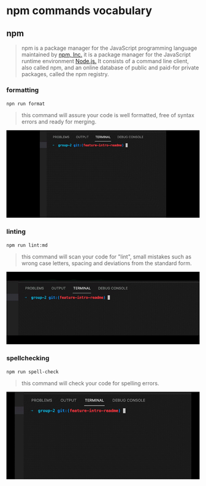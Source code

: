# npm commands vocabulary

## npm

> npm is a package manager for the JavaScript programming language maintained by [npm, Inc.](https://www.npmjs.com)
it is a package manager for the JavaScript runtime environment [Node.js.](https://nodejs.org/en/) It consists of a command line client, also called npm, and an online database of public and paid-for private packages, called the npm registry.

### formatting

`npn run format`
> this command will assure your code is well formatted, free of syntax errors and ready for merging.

![npm run format](https://raw.githubusercontent.com/lab-antwerp-1/home/feature-aviv-vocabulary-update/vocabulary/pix/npmformat.gif)

### linting

`npm run lint:md`
> this command will scan your code for "lint", small mistakes such as wrong case letters, spacing and deviations from the standard form.

![npm run lint:md](https://raw.githubusercontent.com/lab-antwerp-1/home/feature-aviv-vocabulary-update/vocabulary/pix/npmlintmd.gif)

### spellchecking

`npm run spell-check`
> this command will check your code for spelling errors.

![npm run spell-check](https://raw.githubusercontent.com/lab-antwerp-1/home/feature-aviv-vocabulary-update/vocabulary/pix/npmspellcheck.gif)
